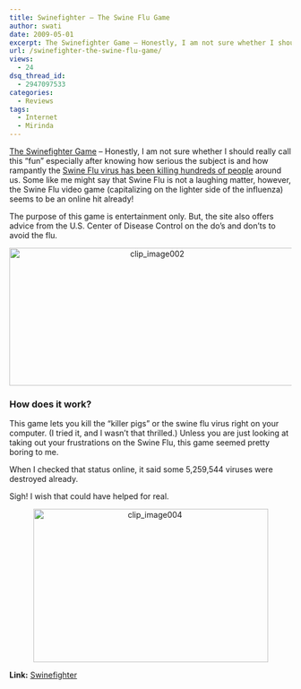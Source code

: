 ```yaml
---
title: Swinefighter – The Swine Flu Game
author: swati
date: 2009-05-01
excerpt: The Swinefighter Game – Honestly, I am not sure whether I should really call this "fun" especially after knowing how serious the subject is and how rampantly the Swine Flu virus has been killing hundreds of people around us. Some like me might say that Swine Flu is not a laughing matter, however, the Swine Flu video game (capitalizing on the lighter side of the influenza) seems to be an online hit already!
url: /swinefighter-the-swine-flu-game/
views:
  - 24
dsq_thread_id:
  - 2947097533
categories:
  - Reviews
tags:
  - Internet
  - Mirinda
---
```

<a href="http://www.swinefighter.com/" onclick="_gaq.push(['_trackEvent', 'outbound-article', 'http://www.swinefighter.com/', 'The Swinefighter Game']);" >The Swinefighter Game</a> – Honestly, I am not sure whether I should really call this &#8220;fun&#8221; especially after knowing how serious the subject is and how rampantly the [Swine Flu virus has been killing hundreds of people][1] around us. Some like me might say that Swine Flu is not a laughing matter, however, the Swine Flu video game (capitalizing on the lighter side of the influenza) seems to be an online hit already!

The purpose of this game is entertainment only. But, the site also offers advice from the U.S. Center of Disease Control on the do’s and don’ts to avoid the flu.

<p style="text-align: center">
  <img class="aligncenter wp-image-53369" style="border: 0pt none" src="http://cdn.devilsworkshop.org/files/2009/05/clip-image0023.jpg" border="0" alt="clip_image002" width="512" height="246" />
</p>

### How does it work?

This game lets you kill the “killer pigs” or the swine flu virus right on your computer. (I tried it, and I wasn’t that thrilled.) Unless you are just looking at taking out your frustrations on the Swine Flu, this game seemed pretty boring to me.

When I checked that status online, it said some 5,259,544 viruses were destroyed already.

Sigh! I wish that could have helped for real.

<p style="text-align: center">
  <img class="aligncenter" style="border: 0pt none" src="http://cdn.devilsworkshop.org/files/2009/05/clip-image004.jpg" border="0" alt="clip_image004" hspace="12" width="419" height="274" />
</p>

**Link:** <a href="http://www.swinefighter.com/" onclick="_gaq.push(['_trackEvent', 'outbound-article', 'http://www.swinefighter.com/', 'Swinefighter']);" >Swinefighter</a>

 [1]: http://devilsworkshop.org/a-map-to-help-you-track-the-swine-flu-outbreak/
